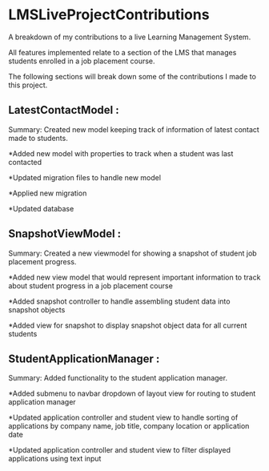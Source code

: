 # LMSLiveProjectContributions
A breakdown of my contributions to a live Learning Management System.

All features implemented relate to a section of the LMS that manages students enrolled in a job placement course.

The following sections will break down some of the contributions I made to this project.

## LatestContactModel : 

Summary: Created new model keeping track of information of latest contact made to students.

*Added new model with properties to track when a student was last contacted

*Updated migration files to handle new model

*Applied new migration

*Updated database

## SnapshotViewModel : 

Summary: Created a new viewmodel for showing a snapshot of student job placement progress.

*Added new view model that would represent important information to track about student progress in a job placement course

*Added snapshot controller to handle assembling student data into snapshot objects

*Added view for snapshot to display snapshot object data for all current students

## StudentApplicationManager : 

Summary: Added functionality to the student application manager.

*Added submenu to navbar dropdown of layout view for routing to student application manager 

*Updated application controller and student view to handle sorting of applications by company name, job title, company location or application date

*Updated application controller and student view to filter displayed applications using text input
